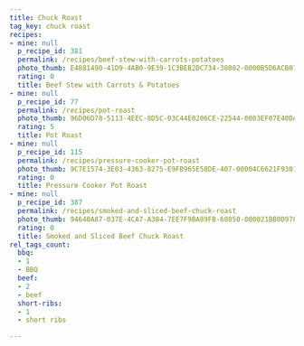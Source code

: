 ```yaml
---
title: Chuck Roast
tag_key: chuck roast
recipes:
- mine: null
  p_recipe_id: 381
  permalink: /recipes/beef-stew-with-carrots-potatoes
  photo_thumb: E4881490-41D9-4AB0-9E39-1C3BEB2DC734-38082-0000B5D6ACB01129.jpg
  rating: 0
  title: Beef Stew with Carrots & Potatoes
- mine: null
  p_recipe_id: 77
  permalink: /recipes/pot-roast
  photo_thumb: 96D06D78-5113-4EEC-8D5C-03C44E0206CE-22544-0003EF07E40DA354.jpg
  rating: 5
  title: Pot Roast
- mine: null
  p_recipe_id: 115
  permalink: /recipes/pressure-cooker-pot-roast
  photo_thumb: 9C7E1574-3E03-4363-8275-E9FB965E58DE-407-00004C6621F9301B.jpg
  rating: 0
  title: Pressure Cooker Pot Roast
- mine: null
  p_recipe_id: 387
  permalink: /recipes/smoked-and-sliced-beef-chuck-roast
  photo_thumb: 94640A87-037E-4CA7-A384-7EE7F9BA89FB-60850-000021BB0D97FF21.jpg
  rating: 0
  title: Smoked and Sliced Beef Chuck Roast
rel_tags_count:
  bbq:
  - 1
  - BBQ
  beef:
  - 2
  - beef
  short-ribs:
  - 1
  - short ribs

---
```

